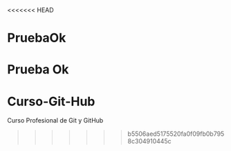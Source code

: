 <<<<<<< HEAD
# PruebaOk
Prueba Ok
=======
# Curso-Git-Hub
Curso Profesional de Git y GitHub
>>>>>>> b5506aed5175520fa0f09fb0b7958c304910445c
